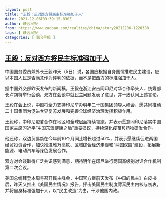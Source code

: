 ```yaml
---
layout: post
title: "王毅：反对西方将民主标准强加于人"
date: 2021-12-06T03:39:15.830Z
author: 联合早报
from: https://www.zaobao.com/realtime/china/story20211206-1220388
tags: [ 联合早报 ]
categories: [ 联合早报 ]
---
```

<!--1638784200000-->
[王毅：反对西方将民主标准强加于人](https://www.zaobao.com/realtime/china/story20211206-1220388)
------

<div>
<p>中国国务委员兼外长王毅昨天（5日）说，各国应根据自身国情推进民主建设，应以本国人民是否满意作为评判的依据，而不是把西方的标准强加于人。</p><p>据中国外交部昨天发布的新闻稿，王毅在浙江安吉同印尼对华合作牵头人、统筹部长卢胡特举行会谈。双方在会谈中就民主问题发表了意见，并一致认同上述言论。</p><p>王毅在会上说，中国将全力支持印尼举办明年二十国集团领导人峰会，愿共同推动二十国集团为促进世界复苏发展和完善全球经济治理发挥积极作用。</p><section id="imu"><div id="dfp-ad-imu1">        </div></section><p>王毅称，中印尼疫苗合作在地区和全球层面持续领跑，并表示愿意同印尼落实中国国家主席习近平“中国东盟健康之盾”重要倡议，持续深化疫苗和药物研发合作。</p><p>他还称，双边贸易额在今年前10个月同比增长超过50%，并表示愿继续促进两国经贸投资合作，加快推进雅万高铁、区域综合经济走廊和“两国双园”建设，拓展新能源、电动汽车等绿色发展合作。</p><p>双方对会谈取得广泛共识感到满意，期待明年在印尼举行两国高级别对话合作机制第二次会议。</p><div id="innity-in-post"></div><div id="dfp-ad-midarticlespecial">        </div><p>美国总统拜登本周将召开民主峰会，中国官方继前天发布《中国的民主》白皮书后，昨天又推出《美国民主情况》报告，抨击美国民主制度背离民主内核与初衷，并将自身标准强加于人，以“民主改造”为由，干涉他国内政。</p>      <div class="cx_paywall_placeholder" id="sph_cdp_40"></div>
</div>
